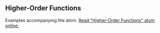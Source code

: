 ## Higher-Order Functions

Examples accompanying the atom.
[Read "Higher-Order Functions" atom online.](https://stepik.org/lesson/350540/step/1)
